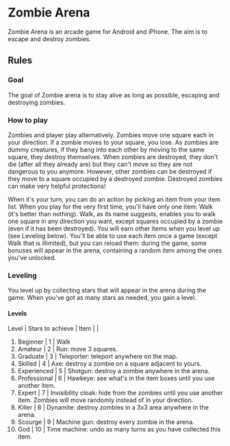 Zombie Arena
============

Zombie Arena is an arcade game for Android and iPhone. The aim is to escape and destroy zombies.

Rules
-----

### Goal

The goal of Zombie arena is to stay alive as long as possible, escaping and destroying zombies.

### How to play

Zombies and player play alternatively. Zombies move one square each in your direction. If a zombie moves to your square, you lose. As zombies are dummy creatures, if they bang into each other by moving to the same square, they destroy themselves. When zombies are destroyed, they don't die (after all they already are) but they can't move so they are not dangerous to you anymore. However, other zombies can be destroyed if they move to a square occupied by a destroyed zombie. Destroyed zombies can make very helpful protections!

When it's your turn, you can do an action by picking an item from your item list. When you play for the very first time, you'll have only one item: Walk (it's better than nothing). Walk, as its name suggests, enables you to walk one square in any direction you want, except squares occupied by a zombie (even if it has been destroyed). You will earn other items when you level up (see Leveling below). You'll be able to use each item once a game (except Walk that is illimited), but you can reload them: during the game, some bonuses will appear in the arena, containing a random item among the ones you've unlocked.

### Leveling

You level up by collecting stars that will appear in the arena during the game. When you've got as many stars as needed, you gain a level.

#### Levels

Level			|   Stars to achieve 	|	Item
			|			|
1.  Beginner		|	    1		|	Walk
2.  Amateur		|	    2		|	Run: move 3 squares.
3.  Graduate		|	    3		|	Teleporter: teleport anywhere on the map.
4.  Skilled		|	    4		|	Axe: destroy a zombie on a square adjacent to yours.
5.  Experienced		|	    5		|	Shotgun: destroy a zombie anywhere in the arena.
6.  Professional	|	    6		|	Hawkeye: see what's in the item boxes until you use another item.
7.  Expert		|	    7		|	Invisibility cloak: hide from the zombies until you use another item. Zombies will move randomly instead of in your direction.
8.  Killer		|	    8		|	Dynamite: destroy zombies in a 3x3 area anywhere in the arena.
9.  Scourge		|	    9		|	Machine gun: destroy every zombie in the arena.
10. God			|	    10		|	Time machine: undo as many turns as you have collected this item. 

